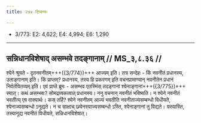 ```yaml
---
title: २७४ टिप्पण्यः

---
```

- 3/773: E2: 4,622; E4: 4,994; E6: 1,290

____________________________________________


## सन्निधानविशेषाद् असम्भवे तदङ्गानाम् // MS_३,८.३६ //

श्येने श्रूयते - दृतनवनीतम्+++({3/774})+++ आज्यम् इति। तत्र सन्देहः - किं नवनीतं प्रधानस्य, उताङ्गानाम् इति। किं प्राप्तम्? प्रधानस्य, तस्य हि प्रकरणम् इति वचनप्रामाण्यान् नवनीतेन प्रधानं निर्वर्तयितव्यम् इति। एवं प्राप्ते ब्रूमः - असम्भव एतस्मिंस् तदङ्गानां श्येनाङ्गानां+++({3/775})+++ स्यात्। कथं असम्भवः? सोमद्रव्यकत्वात् प्रधानस्य। ननु वचनान् नवनीतं भविष्यति। न श्येने नवनीतं भवतीत्य् एष वाक्यार्थः। कस् तर्हि? श्येने नवनीतम् आज्यं भवतीति नवनीताज्यसम्बन्धो विधीयते, श्येनाज्यसम्बन्धो ऽनूद्यते। न च साक्षाच् छ्येनस्याज्यसम्बन्धो ऽस्ति, श्येनाङ्गानां तु विद्यते। यस्यास्ति, तस्यानूद्य नवनीतं विधीयते, सन्निधानविशेषात्।